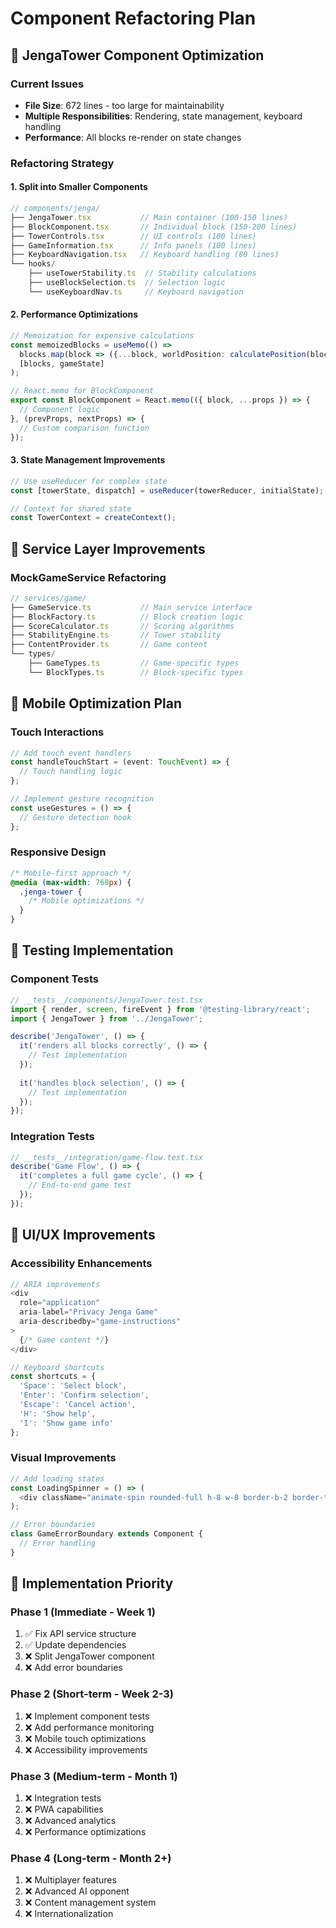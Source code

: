 # Component Refactoring Plan

## 🎯 **JengaTower Component Optimization**

### Current Issues
- **File Size**: 672 lines - too large for maintainability
- **Multiple Responsibilities**: Rendering, state management, keyboard handling
- **Performance**: All blocks re-render on state changes

### Refactoring Strategy

#### 1. Split into Smaller Components
```typescript
// components/jenga/
├── JengaTower.tsx           // Main container (100-150 lines)
├── BlockComponent.tsx       // Individual block (150-200 lines)
├── TowerControls.tsx        // UI controls (100 lines)
├── GameInformation.tsx      // Info panels (100 lines)
├── KeyboardNavigation.tsx   // Keyboard handling (80 lines)
└── hooks/
    ├── useTowerStability.ts  // Stability calculations
    ├── useBlockSelection.ts  // Selection logic
    └── useKeyboardNav.ts     // Keyboard navigation
```

#### 2. Performance Optimizations
```typescript
// Memoization for expensive calculations
const memoizedBlocks = useMemo(() => 
  blocks.map(block => ({...block, worldPosition: calculatePosition(block)})),
  [blocks, gameState]
);

// React.memo for BlockComponent
export const BlockComponent = React.memo(({ block, ...props }) => {
  // Component logic
}, (prevProps, nextProps) => {
  // Custom comparison function
});
```

#### 3. State Management Improvements
```typescript
// Use useReducer for complex state
const [towerState, dispatch] = useReducer(towerReducer, initialState);

// Context for shared state
const TowerContext = createContext();
```

## 🔄 **Service Layer Improvements**

### MockGameService Refactoring
```typescript
// services/game/
├── GameService.ts           // Main service interface
├── BlockFactory.ts          // Block creation logic
├── ScoreCalculator.ts       // Scoring algorithms
├── StabilityEngine.ts       // Tower stability
├── ContentProvider.ts       // Game content
└── types/
    ├── GameTypes.ts         // Game-specific types
    └── BlockTypes.ts        // Block-specific types
```

## 📱 **Mobile Optimization Plan**

### Touch Interactions
```typescript
// Add touch event handlers
const handleTouchStart = (event: TouchEvent) => {
  // Touch handling logic
};

// Implement gesture recognition
const useGestures = () => {
  // Gesture detection hook
};
```

### Responsive Design
```css
/* Mobile-first approach */
@media (max-width: 768px) {
  .jenga-tower {
    /* Mobile optimizations */
  }
}
```

## 🧪 **Testing Implementation**

### Component Tests
```typescript
// __tests__/components/JengaTower.test.tsx
import { render, screen, fireEvent } from '@testing-library/react';
import { JengaTower } from '../JengaTower';

describe('JengaTower', () => {
  it('renders all blocks correctly', () => {
    // Test implementation
  });
  
  it('handles block selection', () => {
    // Test implementation
  });
});
```

### Integration Tests
```typescript
// __tests__/integration/game-flow.test.tsx
describe('Game Flow', () => {
  it('completes a full game cycle', () => {
    // End-to-end game test
  });
});
```

## 🎨 **UI/UX Improvements**

### Accessibility Enhancements
```typescript
// ARIA improvements
<div 
  role="application" 
  aria-label="Privacy Jenga Game"
  aria-describedby="game-instructions"
>
  {/* Game content */}
</div>

// Keyboard shortcuts
const shortcuts = {
  'Space': 'Select block',
  'Enter': 'Confirm selection',
  'Escape': 'Cancel action',
  'H': 'Show help',
  'I': 'Show game info'
};
```

### Visual Improvements
```typescript
// Add loading states
const LoadingSpinner = () => (
  <div className="animate-spin rounded-full h-8 w-8 border-b-2 border-teal-400" />
);

// Error boundaries
class GameErrorBoundary extends Component {
  // Error handling
}
```

## 🔄 **Implementation Priority**

### Phase 1 (Immediate - Week 1)
1. ✅ Fix API service structure
2. ✅ Update dependencies
3. ❌ Split JengaTower component
4. ❌ Add error boundaries

### Phase 2 (Short-term - Week 2-3)
1. ❌ Implement component tests
2. ❌ Add performance monitoring
3. ❌ Mobile touch optimizations
4. ❌ Accessibility improvements

### Phase 3 (Medium-term - Month 1)
1. ❌ Integration tests
2. ❌ PWA capabilities
3. ❌ Advanced analytics
4. ❌ Performance optimizations

### Phase 4 (Long-term - Month 2+)
1. ❌ Multiplayer features
2. ❌ Advanced AI opponent
3. ❌ Content management system
4. ❌ Internationalization

